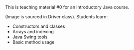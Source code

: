 This is teaching material #0 for an introductory Java course.

(Image is sourced in Driver class).
Students learn:
- Constructors and classes
- Arrays and indexing
- Java Swing tools
- Basic method usage
